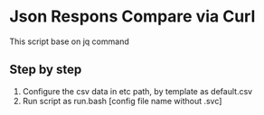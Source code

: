 # Json Respons Compare via Curl

This script base on jq command

## Step by step 

1. Configure the csv data in etc path, by template as default.csv
2. Run script as run.bash [config file name without .svc]